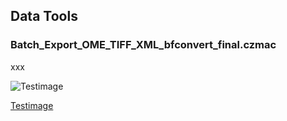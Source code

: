 ## Data Tools

### Batch_Export_OME_TIFF_XML_bfconvert_final.czmac

xxx

![Testimage](https://github.com/sebi06/ZEN-Blue-OAD-Workshop/tree/master/images/Guided_Acquisition.png)

[Testimage](images/Guided_Acquisition.png)
